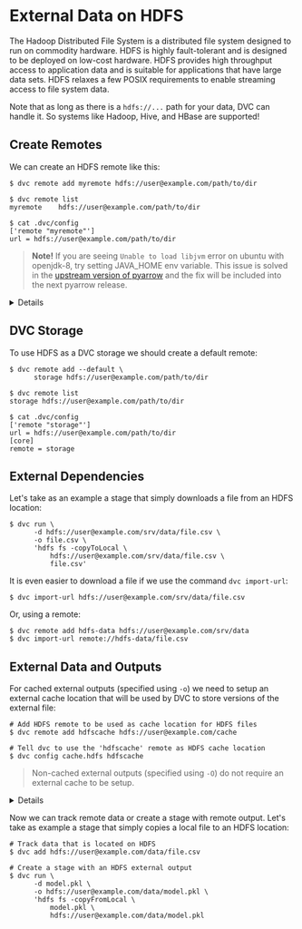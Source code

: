 # External Data on HDFS

The Hadoop Distributed File System is a distributed file system designed to run
on commodity hardware. HDFS is highly fault-tolerant and is designed to be
deployed on low-cost hardware. HDFS provides high throughput access to
application data and is suitable for applications that have large data sets.
HDFS relaxes a few POSIX requirements to enable streaming access to file system
data.

Note that as long as there is a `hdfs://...` path for your data, DVC can handle
it. So systems like Hadoop, Hive, and HBase are supported!

## Create Remotes

We can create an HDFS remote like this:

```dvc
$ dvc remote add myremote hdfs://user@example.com/path/to/dir

$ dvc remote list
myremote	hdfs://user@example.com/path/to/dir

$ cat .dvc/config
['remote "myremote"']
url = hdfs://user@example.com/path/to/dir
```

> **Note!** If you are seeing `Unable to load libjvm` error on ubuntu with
> openjdk-8, try setting JAVA_HOME env variable. This issue is solved in the
> [upstream version of pyarrow](https://github.com/apache/arrow/pull/4907) and
> the fix will be included into the next pyarrow release.

<details>

### Details: HDFS available options

- `user` - username to use to access a remote.

  ```dvc
  $ dvc remote modify myremote user myuser
  ```

</details>

## DVC Storage

To use HDFS as a DVC storage we should create a default remote:

```dvc
$ dvc remote add --default \
      storage hdfs://user@example.com/path/to/dir

$ dvc remote list
storage	hdfs://user@example.com/path/to/dir

$ cat .dvc/config
['remote "storage"']
url = hdfs://user@example.com/path/to/dir
[core]
remote = storage
```

## External Dependencies

Let's take as an example a stage that simply downloads a file from an HDFS
location:

```dvc
$ dvc run \
      -d hdfs://user@example.com/srv/data/file.csv \
      -o file.csv \
      'hdfs fs -copyToLocal \
          hdfs://user@example.com/srv/data/file.csv \
          file.csv'
```

It is even easier to download a file if we use the command `dvc import-url`:

```dvc
$ dvc import-url hdfs://user@example.com/srv/data/file.csv
```

Or, using a remote:

```dvc
$ dvc remote add hdfs-data hdfs://user@example.com/srv/data
$ dvc import-url remote://hdfs-data/file.csv
```

## External Data and Outputs

For cached external outputs (specified using `-o`) we need to setup an external
cache location that will be used by DVC to store versions of the external file:

```dvc
# Add HDFS remote to be used as cache location for HDFS files
$ dvc remote add hdfscache hdfs://user@example.com/cache

# Tell dvc to use the 'hdfscache' remote as HDFS cache location
$ dvc config cache.hdfs hdfscache
```

> Non-cached external outputs (specified using `-O`) do not require an external
> cache to be setup.

<details>

### Warning: Don't use the same location for the external cache and for the DVC storage

When you setup an external cache for your external outputs, avoid using the same
location that you are using for the DVC storage (which is accessed by
`dvc push`, `dvc pull`, `dvc fetch`), because it may cause possible checksum
overlaps. Checksum for some data file on an external storage can potentially
collide with checksum generated locally for a different file, with a different
content.

```dvc
# Add a DVC storage
$ dvc remote add --default \
      storage hdfs://user@example.com/dvc-storage
```

</details>

Now we can track remote data or create a stage with remote output. Let's take as
example a stage that simply copies a local file to an HDFS location:

```dvc
# Track data that is located on HDFS
$ dvc add hdfs://user@example.com/data/file.csv

# Create a stage with an HDFS external output
$ dvc run \
      -d model.pkl \
      -o hdfs://user@example.com/data/model.pkl \
      'hdfs fs -copyFromLocal \
          model.pkl \
          hdfs://user@example.com/data/model.pkl
```
